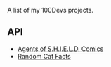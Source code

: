 A list of my 100Devs projects.

API
---
* [Agents of S.H.I.E.L.D. Comics](https://ruinaz90.github.io/100devs/shield_comics/)
* [Random Cat Facts](https://ruinaz90.github.io/100devs/cat_fact/)
